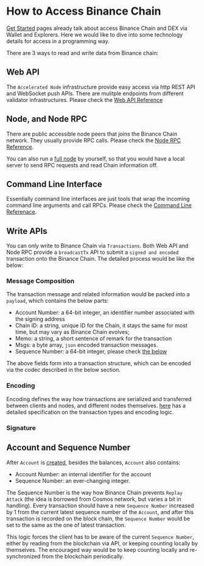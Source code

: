 # How to Access Binance Chain

[Get Started](get-started.md) pages already talk about access Binance Chain and DEX via 
Wallet and Explorers. Here we would like to dive into some technology details for access 
in a programming way.

There are 3 ways to read and write data from Binance chain:

## Web API
The `Accelerated Node` infrastructure provide easy access via http REST API and WebSocket 
push APIs. There are mulitple endpoints from different validator infrastructures. Please 
check the [Web API Reference](api-reference/dex-api.md)

## Node, and Node RPC
There are public accessible node peers that joins the Binance Chain network. They usually 
provide RPC calls. Please check the [Node RPC Reference](api-reference/node-rpc.md).

You can also run a [full node](fullnode.md) by yourself, so that you would have a local server 
to send RPC requests and read Chain information off.

## Command Line Interface
Essentially command line interfaces are just tools that wrap the incoming command line arguments and call RPCs. Please check the [Command Line Referenace](api-reference/cli.md).


## Write APIs
You can only write to Binance Chain via `Transactions`. Both Web API and Node RPC provide 
a `broadcastTx` API to submit a `signed and encoded` transaction onto the Binance Chain. The detailed process would be like the below:

### Message Composition
The transaction message and related information would be packed into a `payload`, which contains the below parts:

- Account Number: a 64-bit integer, an identifier number associated with the signing address
- Chain ID: a string, unique ID for the Chain, it stays the same for most time, but may vary as Binance Chain evolves;
- Memo: a string, a short sentence of remark for the transaction
- Msgs: a byte array, `json` encoded transaction messages.
- Sequence Number: a 64-bit integer, please check [the below](#account_and_sequence_number)

The above fields form into a transaction structure, which can be encoded via the codec described in the below section.

### Encoding 
Encoding defines the way how transactions are serialized and transferred between clients and nodes, 
and different nodes themselves. [here](encoding.md) has a detailed specification on the transaction 
types and encoding logic.

### Signature




## Account and Sequence Number

After `Account` is [created](transfer.md#account_and_balance), besides the balances, `Account` also contains:

- Account Number: an internal identifier for the account
- Sequence Number: an ever-changing integer.

The Sequence Number is the way how Binance Chain prevents `Replay Attack` (the idea is borrowed from Cosmos 
network, but varies a bit in handling). Every transaction should have a new `Sequence Number` increased by 
1 from the current latest sequence number of the `Account`, and after this transaction is recorded on the 
block chain, the `Sequence Number` would be set to the same as the one of latest transaction.

This logic forces the client has to be aware of the current `Sequence Number`, either by reading from the
blockchain via API, or keeping counting locally by themselves. The encouraged way would be to keep 
counting locally and re-synchronized from the blockchain periodically.
